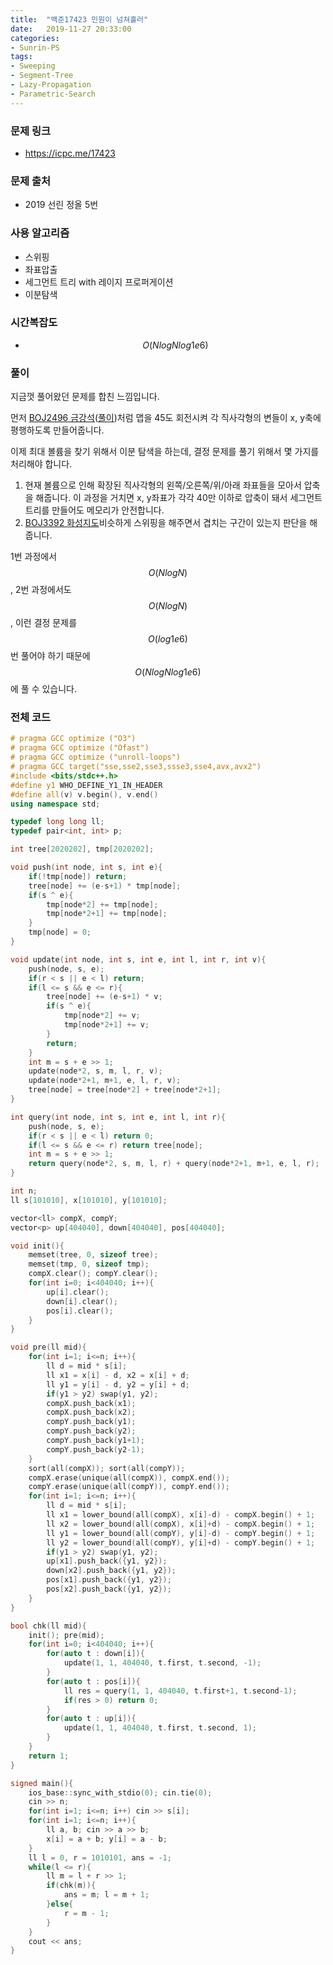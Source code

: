 ```yaml
---
title:  "백준17423 민원이 넘쳐흘러"
date:   2019-11-27 20:33:00
categories:
- Sunrin-PS
tags:
- Sweeping
- Segment-Tree
- Lazy-Propagation
- Parametric-Search
---
```


### 문제 링크
* https://icpc.me/17423

### 문제 출처
* 2019 선린 정올 5번

### 사용 알고리즘
* 스위핑
* 좌표압출
* 세그먼트 트리 with 레이지 프로퍼게이션
* 이분탐색

### 시간복잡도
* $$O(N log N log 1e6)$$

### 풀이
지금껏 풀어왔던 문제를 합친 느낌입니다.

먼저 [BOJ2496 금강석](http://icpc.me/2496)([풀이](https://justicehui.github.io/koi/2019/09/19/BOJ2496/))처럼 맵을 45도 회전시켜 각 직사각형의 변들이 x, y축에 평행하도록 만들어줍니다.

이제 최대 볼륨을 찾기 위해서 이분 탐색을 하는데, 결정 문제를 풀기 위해서 몇 가지를 처리해야 합니다.<br>
1. 현재 볼륨으로 인해 확장된 직사각형의 왼쪽/오른쪽/위/아래 좌표들을 모아서 압축을 해줍니다. 이 과정을 거치면 x, y좌표가 각각 40만 이하로 압축이 돼서 세그먼트 트리를 만들어도 메모리가 안전합니다.
2. [BOJ3392 화성지도](https://www.acmicpc.net/problem/3392)비슷하게 스위핑을 해주면서 겹치는 구간이 있는지 판단을 해줍니다.

1번 과정에서 $$O(N log N)$$, 2번 과정에서도 $$O(N log N)$$, 이런 결정 문제를 $$O(log 1e6)$$번 풀어야 하기 때문에 $$O(N log N log 1e6)$$에 풀 수 있습니다.

### 전체 코드
```cpp
# pragma GCC optimize ("O3")
# pragma GCC optimize ("Ofast")
# pragma GCC optimize ("unroll-loops")
# pragma GCC target("sse,sse2,sse3,ssse3,sse4,avx,avx2")
#include <bits/stdc++.h>
#define y1 WHO_DEFINE_Y1_IN_HEADER
#define all(v) v.begin(), v.end()
using namespace std;

typedef long long ll;
typedef pair<int, int> p;

int tree[2020202], tmp[2020202];

void push(int node, int s, int e){
	if(!tmp[node]) return;
	tree[node] += (e-s+1) * tmp[node];
	if(s ^ e){
		tmp[node*2] += tmp[node];
		tmp[node*2+1] += tmp[node];
	}
	tmp[node] = 0;
}

void update(int node, int s, int e, int l, int r, int v){
	push(node, s, e);
	if(r < s || e < l) return;
	if(l <= s && e <= r){
		tree[node] += (e-s+1) * v;
		if(s ^ e){
			tmp[node*2] += v;
			tmp[node*2+1] += v;
		}
		return;
	}
	int m = s + e >> 1;
	update(node*2, s, m, l, r, v);
	update(node*2+1, m+1, e, l, r, v);
	tree[node] = tree[node*2] + tree[node*2+1];
}

int query(int node, int s, int e, int l, int r){
	push(node, s, e);
	if(r < s || e < l) return 0;
	if(l <= s && e <= r) return tree[node];
	int m = s + e >> 1;
	return query(node*2, s, m, l, r) + query(node*2+1, m+1, e, l, r);
}

int n;
ll s[101010], x[101010], y[101010];

vector<ll> compX, compY;
vector<p> up[404040], down[404040], pos[404040];

void init(){
	memset(tree, 0, sizeof tree);
	memset(tmp, 0, sizeof tmp);
	compX.clear(); compY.clear();
	for(int i=0; i<404040; i++){
		up[i].clear();
		down[i].clear();
		pos[i].clear();
	}
}

void pre(ll mid){
	for(int i=1; i<=n; i++){
		ll d = mid * s[i];
		ll x1 = x[i] - d, x2 = x[i] + d;
		ll y1 = y[i] - d, y2 = y[i] + d;
		if(y1 > y2) swap(y1, y2);
		compX.push_back(x1);
		compX.push_back(x2);
		compY.push_back(y1);
		compY.push_back(y2);
		compY.push_back(y1+1);
		compY.push_back(y2-1);
	}
	sort(all(compX)); sort(all(compY));
	compX.erase(unique(all(compX)), compX.end());
	compY.erase(unique(all(compY)), compY.end());
	for(int i=1; i<=n; i++){
		ll d = mid * s[i];
		ll x1 = lower_bound(all(compX), x[i]-d) - compX.begin() + 1;
		ll x2 = lower_bound(all(compX), x[i]+d) - compX.begin() + 1;
		ll y1 = lower_bound(all(compY), y[i]-d) - compY.begin() + 1;
		ll y2 = lower_bound(all(compY), y[i]+d) - compY.begin() + 1;
		if(y1 > y2) swap(y1, y2);
		up[x1].push_back({y1, y2});
		down[x2].push_back({y1, y2});
		pos[x1].push_back({y1, y2});
		pos[x2].push_back({y1, y2});
	}
}

bool chk(ll mid){
	init(); pre(mid);
	for(int i=0; i<404040; i++){
		for(auto t : down[i]){
			update(1, 1, 404040, t.first, t.second, -1);
		}
		for(auto t : pos[i]){
			ll res = query(1, 1, 404040, t.first+1, t.second-1);
			if(res > 0) return 0;
		}
		for(auto t : up[i]){
			update(1, 1, 404040, t.first, t.second, 1);
		}
	}
	return 1;
}

signed main(){
	ios_base::sync_with_stdio(0); cin.tie(0);
	cin >> n;
	for(int i=1; i<=n; i++) cin >> s[i];
	for(int i=1; i<=n; i++){
		ll a, b; cin >> a >> b;
		x[i] = a + b; y[i] = a - b;
	}
	ll l = 0, r = 1010101, ans = -1;
	while(l <= r){
		ll m = l + r >> 1;
		if(chk(m)){
			ans = m; l = m + 1;
		}else{
			r = m - 1;
		}
	}
	cout << ans;
}
```

